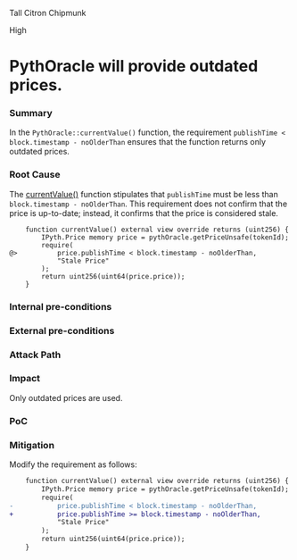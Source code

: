 Tall Citron Chipmunk

High

# PythOracle will provide outdated prices.

### Summary

In the `PythOracle::currentValue()` function, the requirement `publishTime < block.timestamp - noOlderThan` ensures that the function returns only outdated prices.

### Root Cause

The [currentValue()](https://github.com/sherlock-audit/2024-11-oku/blob/main/oku-custom-order-types/contracts/oracle/External/PythOracle.sol#L29) function stipulates that `publishTime` must be less than `block.timestamp - noOlderThan`. This requirement does not confirm that the price is up-to-date; instead, it confirms that the price is considered stale.

```solidity
    function currentValue() external view override returns (uint256) {
        IPyth.Price memory price = pythOracle.getPriceUnsafe(tokenId);
        require(
@>          price.publishTime < block.timestamp - noOlderThan,
            "Stale Price"
        );
        return uint256(uint64(price.price));
    }
```

### Internal pre-conditions

### External pre-conditions

### Attack Path

### Impact

Only outdated prices are used.

### PoC

### Mitigation

Modify the requirement as follows:

```diff
    function currentValue() external view override returns (uint256) {
        IPyth.Price memory price = pythOracle.getPriceUnsafe(tokenId);
        require(
-           price.publishTime < block.timestamp - noOlderThan,
+           price.publishTime >= block.timestamp - noOlderThan,
            "Stale Price"
        );
        return uint256(uint64(price.price));
    }
```